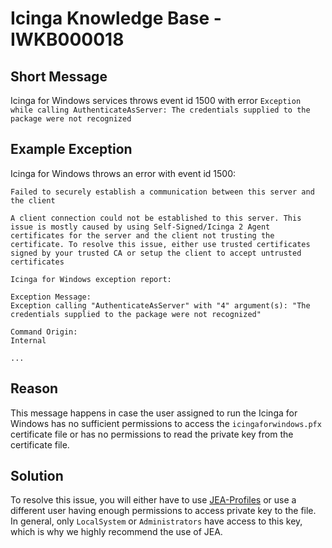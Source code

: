 # Icinga Knowledge Base - IWKB000018

## Short Message

Icinga for Windows services throws event id 1500 with error `Exception while calling AuthenticateAsServer: The credentials supplied to the package were not recognized`

## Example Exception

Icinga for Windows throws an error with event id 1500:

```
Failed to securely establish a communication between this server and the client

A client connection could not be established to this server. This issue is mostly caused by using Self-Signed/Icinga 2 Agent certificates for the server and the client not trusting the certificate. To resolve this issue, either use trusted certificates signed by your trusted CA or setup the client to accept untrusted certificates

Icinga for Windows exception report:

Exception Message:
Exception calling "AuthenticateAsServer" with "4" argument(s): "The credentials supplied to the package were not recognized"

Command Origin:
Internal

...
```

## Reason

This message happens in case the user assigned to run the Icinga for Windows has no sufficient permissions to access the `icingaforwindows.pfx` certificate file or has no permissions to read the private key from the certificate file.

## Solution

To resolve this issue, you will either have to use [JEA-Profiles](../130-JEA/01-JEA-Profiles.md) or use a different user having enough permissions to access private key to the file. In general, only `LocalSystem` or `Administrators` have access to this key, which is why we highly recommend the use of JEA.
